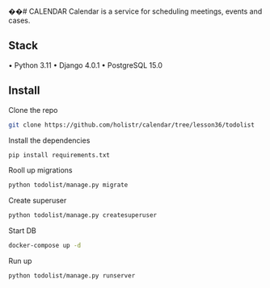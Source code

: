 ��# CALENDAR
Calendar is a service for scheduling meetings, events and cases.

## Stack
•	Python 3.11
•	Django 4.0.1
•	PostgreSQL 15.0

## Install

Сlone the repo 
```sh
git clone https://github.com/holistr/calendar/tree/lesson36/todolist
```

Install the dependencies

```sh
pip install requirements.txt
```

Rooll up migrations

```sh
python todolist/manage.py migrate
```
Create superuser

```sh
python todolist/manage.py createsuperuser
```
Start DB

```sh
docker-compose up -d
```
Run up

```sh
python todolist/manage.py runserver
```
